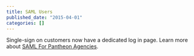 ```yaml
---
title: SAML Users
published_date: "2015-04-01"
categories: []
---
```

Single-sign on customers now have a dedicated log in page. Learn more about [SAML For Pantheon Agencies](/guides/sso).
